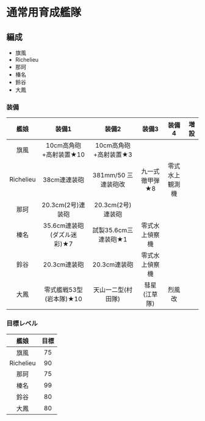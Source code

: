 # 通常用育成艦隊

## 編成
- 旗風
- Richelieu
- 那珂
- 榛名
- 鈴谷
- 大鳳

### 装備
| 艦娘      | 装備1                      | 装備2                 | 装備3          | 装備4          | 増設 |
| :-:       | :-:                        | :-:                   | :-:            | :-:            | :-:  |
| 旗風      | 10cm高角砲+高射装置★10     | 10cm高角砲+高射装置★3 |                |                |      |
| Richelieu | 38cm連連装砲               | 381mm/50 三連装砲改   | 九一式徹甲弾★8 | 零式水上観測機 |      |
| 那珂      | 20.3cm(2号)連装砲          | 20.3cm(2号)連装砲     |                |                |      |
| 榛名      | 35.6cm連装砲(ダズル迷彩)★7 | 試製35.6cm三連装砲★1  | 零式水上偵察機 |                |      |
| 鈴谷      | 20.3cm連装砲               | 20.3cm連装砲          | 零式水上偵察機 |                |      |
| 大鳳      | 零式艦戦53型(岩本隊)★10    | 天山一二型(村田隊)    | 彗星(江草隊)   | 烈風改         |      |

### 目標レベル
| 艦娘   | 目標 |
| :-:    | :-:  |
| 旗風   | 75   |
| Richelieu | 90   |
| 那珂   | 75   |
| 榛名   | 99   |
| 鈴谷 | 80   |
| 大鳳   | 80   |
